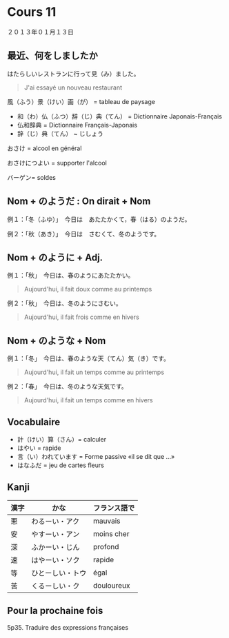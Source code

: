 Cours 11
========

２０１３年０１月１３日

最近、何をしましたか
------------

はたらしいレストランに行って見（み）ました。
>J'ai essayé un nouveau restaurant

風（ふう）景（けい）画（が） = tableau de paysage

* 和（わ）仏（ふつ）辞（じ）典（てん） = Dictionnaire Japonais-Français
* 仏和辞典 = Dictionnaire Français-Japonais
* 辞（じ）典（てん） ~ じしょう

おさけ = alcool en général

おさけにつよい = supporter l'alcool

バーゲン=  soldes

Nom + のようだ : On dirait + Nom
------------------

例１：「冬（ふゆ）」　今日は　あたたかくて，春（はる）のようだ。

例２：「秋（あき）」　今日は　さむくて、冬のようです。

Nom + のように + Adj.
--------------

例１：「秋」　今日は、春のようにあたたかい。
> Aujourd'hui, il fait doux comme au printemps

例２：「秋」　今日は、冬のようにさむい。
> Aujourd'hui, il fait frois comme en hivers

Nom + のような + Nom
-------------

例１：「冬」　今日は、春のような天（てん）気（き）です。
> Aujourd'hui, il fait un temps comme au printemps

例２：「春」　今日は、冬のような天気です。
> Aujourd'hui, il fait un temps comme en hivers

Vocabulaire
-----------

* 計（けい）算（さん）= calculer
* はやい = rapide
* 言（い）われています = Forme passive «il se dit que …»
* はなふだ = jeu de cartes fleurs

Kanji
---

漢字 | かな | フランス語で
----|------|----------
悪 | わるーい・アク | mauvais
安 | やすーい・アン | moins cher
深 | ふかーい・じん | profond
速 | はやーい・ソク | rapide
等 | ひとーしい・トウ | égal
苦 | くるーしい・ク | douloureux

Pour la prochaine fois
---------------

5p35. Traduire des expressions françaises